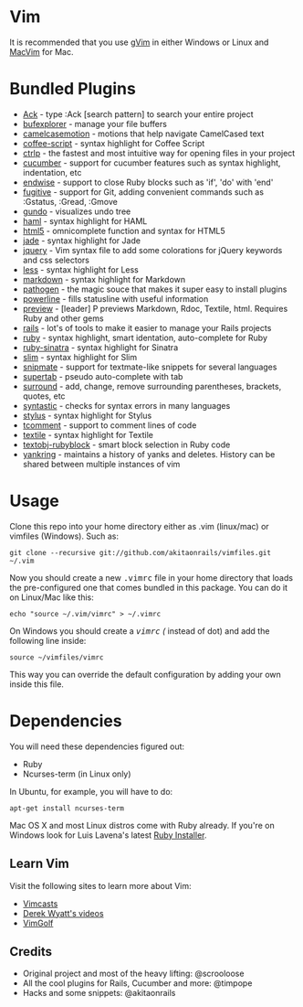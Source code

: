 # Vim

It is recommended that you use [gVim](http://www.vim.org/download.php#pc) in either Windows or Linux and [MacVim](https://github.com/b4winckler/macvim/downloads) for Mac.

# Bundled Plugins

* [Ack](http://www.vim.org/scripts/script.php?script_id=2572) - type :Ack [search pattern] to search your entire project
* [bufexplorer](http://www.vim.org/scripts/script.php?script_id=42) - manage your file buffers
* [camelcasemotion](http://www.vim.org/scripts/script.php?script_id=1905) - motions that help navigate CamelCased text
* [coffee-script](https://github.com/kchmck/vim-coffee-script) - syntax highlight for Coffee Script
* [ctrlp](https://github.com/kien/ctrlp.vim) - the fastest and most intuitive way for opening files in your project
* [cucumber](http://www.vim.org/scripts/script.php?script_id=2973) - support for cucumber features such as syntax highlight, indentation, etc
* [endwise](http://www.vim.org/scripts/script.php?script_id=2386) - support to close Ruby blocks such as 'if', 'do' with 'end'
* [fugitive](http://www.vim.org/scripts/script.php?script_id=2975) - support for Git, adding convenient commands such as :Gstatus, :Gread, :Gmove
* [gundo](http://www.vim.org/scripts/script.php?script_id=3304) - visualizes undo tree
* [haml](http://www.vim.org/scripts/script.php?script_id=1773) - syntax highlight for HAML
* [html5](https://github.com/othree/html5.vim) - omnicomplete function and syntax for HTML5
* [jade](https://github.com/digitaltoad/vim-jade) - syntax highlight for Jade
* [jquery](https://github.com/itspriddle/vim-jquery) - Vim syntax file to add some colorations for jQuery keywords and css selectors
* [less](https://github.com/groenewege/vim-less) - syntax highlight for Less
* [markdown](http://www.vim.org/scripts/script.php?script_id=1242) - syntax highlight for Markdown
* [pathogen](http://www.vim.org/scripts/script.php?script_id=2332) - the magic souce that makes it super easy to install plugins
* [powerline](http://https://github.com/Lokaltog/vim-powerline) - fills statusline with useful information
* [preview](http://www.vim.org/scripts/script.php?script_id=3344) - [leader] P previews Markdown, Rdoc, Textile, html. Requires Ruby and other gems
* [rails](http://www.vim.org/scripts/script.php?script_id=1567) - lot's of tools to make it easier to manage your Rails projects
* [ruby](https://github.com/vim-ruby/vim-ruby/wiki) - syntax highlight, smart identation, auto-complete for Ruby
* [ruby-sinatra](https://github.com/hallison/vim-ruby-sinatra) - syntax highlight for Sinatra
* [slim](https://github.com/bbommarito/vim-slim) - syntax highlight for Slim
* [snipmate](https://github.com/akitaonrails/snipmate.vim) - support for textmate-like snippets for several languages
* [supertab](http://www.vim.org/scripts/script.php?script_id=1643) - pseudo auto-complete with tab
* [surround](http://www.vim.org/scripts/script.php?script_id=1697) - add, change, remove surrounding parentheses, brackets, quotes, etc
* [syntastic](http://www.vim.org/scripts/script.php?script_id=2736) - checks for syntax errors in many languages
* [stylus](https://github.com/wavded/vim-stylus) - syntax highlight for Stylus
* [tcomment](https://github.com/tomtom/tcomment_vim) - support to comment lines of code
* [textile](http://www.vim.org/scripts/script.php?script_id=2305) - syntax highlight for Textile
* [textobj-rubyblock](http://vimcasts.org/blog/2010/12/a-text-object-for-ruby-blocks/) - smart block selection in Ruby code
* [yankring](http://www.vim.org/scripts/script.php?script_id=1234) - maintains a history of yanks and deletes. History can be shared between multiple instances of vim

# Usage

Clone this repo into your home directory either as .vim (linux/mac) or
vimfiles (Windows). Such as:

    git clone --recursive git://github.com/akitaonrails/vimfiles.git ~/.vim

Now you should create a new <tt>.vimrc</tt> file in your home directory that
loads the pre-configured one that comes bundled in this package. You can do it
on Linux/Mac like this:

    echo "source ~/.vim/vimrc" > ~/.vimrc

On Windows you should create a <tt>_vimrc</tt> (_ instead of dot) and add
the following line inside:

    source ~/vimfiles/vimrc

This way you can override the default configuration by adding your own inside
this file.

# Dependencies

You will need these dependencies figured out:

* Ruby
* Ncurses-term (in Linux only)

In Ubuntu, for example, you will have to do:

    apt-get install ncurses-term

Mac OS X and most Linux distros come with Ruby already. If you're on Windows
look for Luis Lavena's latest [Ruby Installer](http://rubyforge.org/projects/rubyinstaller/).

## Learn Vim

Visit the following sites to learn more about Vim:

* [Vimcasts](http://vimcasts.org)
* [Derek Wyatt's videos](http://www.derekwyatt.org/vim/vim-tutorial-videos/)
* [VimGolf](http://vimgolf.com/)

## Credits

* Original project and most of the heavy lifting: @scrooloose
* All the cool plugins for Rails, Cucumber and more: @timpope
* Hacks and some snippets: @akitaonrails
